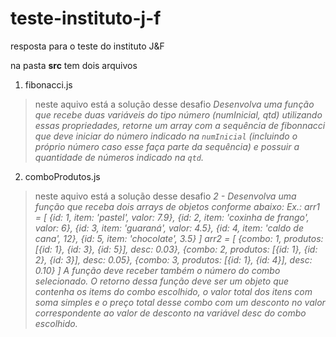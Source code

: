 # teste-instituto-j-f

resposta para o teste do instituto J&F

na pasta **src** tem dois arquivos

1. fibonacci.js

  > neste aquivo está a solução desse desafio
  > *Desenvolva uma função que recebe duas variáveis do tipo número (numInicial, qtd) utilizando essas propriedades, retorne um array com a sequência de fibonnacci que deve iniciar do número indicado na `numInicial` (incluindo o próprio número caso esse faça parte da sequência) e possuir a quantidade de números indicado na `qtd`.*

2. comboProdutos.js

  > neste aquivo está a solução desse desafio
  > *2 - Desenvolva uma função que receba dois arrays de objetos conforme abaixo:
  > Ex.: arr1 = [
  >{id: 1, item: 'pastel', valor: 7.9},
  >{id: 2, item: 'coxinha de frango', valor: 6},
  >{id: 3, item: 'guaraná', valor: 4.5},
  >{id: 4, item: 'caldo de cana', 12},
  >{id: 5, item: 'chocolate', 3.5}
  >]
  >arr2 = [
  >{combo: 1, produtos: [{id: 1}, {id: 3}, {id: 5}], desc: 0.03},
  >{combo: 2, produtos: [{id: 1}, {id: 2}, {id: 3}], desc: 0.05},
  >{combo: 3, produtos: [{id: 1}, {id: 4}], desc: 0.10}
  >]
  > A função deve receber também o número do combo selecionado. O retorno dessa função deve ser um objeto que contenha os items do combo escolhido, o valor total dos itens com soma simples e o preço total desse combo com um desconto no valor correspondente ao valor de desconto na variável desc do combo escolhido.*
